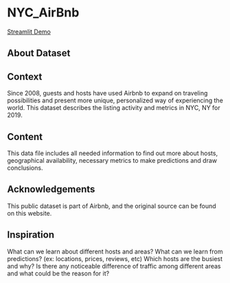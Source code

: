 # NYC_AirBnb
[Streamlit Demo](https://nyc-airbnb.streamlit.app/)

## About Dataset
## Context
Since 2008, guests and hosts have used Airbnb to expand on traveling possibilities and present more unique, personalized way of experiencing the world. This dataset describes the listing activity and metrics in NYC, NY for 2019.

## Content
This data file includes all needed information to find out more about hosts, geographical availability, necessary metrics to make predictions and draw conclusions.

## Acknowledgements
This public dataset is part of Airbnb, and the original source can be found on this website.

## Inspiration
What can we learn about different hosts and areas?
What can we learn from predictions? (ex: locations, prices, reviews, etc)
Which hosts are the busiest and why?
Is there any noticeable difference of traffic among different areas and what could be the reason for it?



